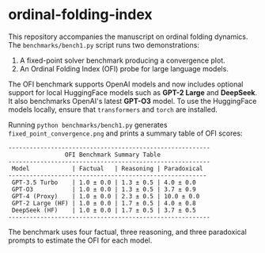# ordinal-folding-index

This repository accompanies the manuscript on ordinal folding dynamics. The
`benchmarks/bench1.py` script runs two demonstrations:

1. A fixed-point solver benchmark producing a convergence plot.
2. An Ordinal Folding Index (OFI) probe for large language models.

The OFI benchmark supports OpenAI models and now includes optional support for
local HuggingFace models such as **GPT-2 Large** and **DeepSeek**. It also
benchmarks OpenAI's latest **GPT-O3** model. To use the HuggingFace models
locally, ensure that `transformers` and `torch` are installed.

Running `python benchmarks/bench1.py` generates `fixed_point_convergence.png`
and prints a summary table of OFI scores:

```
---------------------------------------------------------
                OFI Benchmark Summary Table
---------------------------------------------------------
 Model            | Factual   | Reasoning | Paradoxical
--------------------------------------------------------
 GPT-3.5 Turbo    | 1.0 ± 0.0 | 1.3 ± 0.5 | 4.0 ± 0.0
 GPT-O3           | 1.0 ± 0.0 | 1.3 ± 0.5 | 3.7 ± 0.9
 GPT-4 (Proxy)    | 1.0 ± 0.0 | 2.3 ± 0.5 | 10.0 ± 0.0
 GPT-2 Large (HF) | 1.0 ± 0.0 | 1.7 ± 0.5 | 4.0 ± 0.8
 DeepSeek (HF)    | 1.0 ± 0.0 | 1.7 ± 0.5 | 3.7 ± 0.5
---------------------------------------------------------
```

The benchmark uses four factual, three reasoning, and three paradoxical prompts
to estimate the OFI for each model. 
